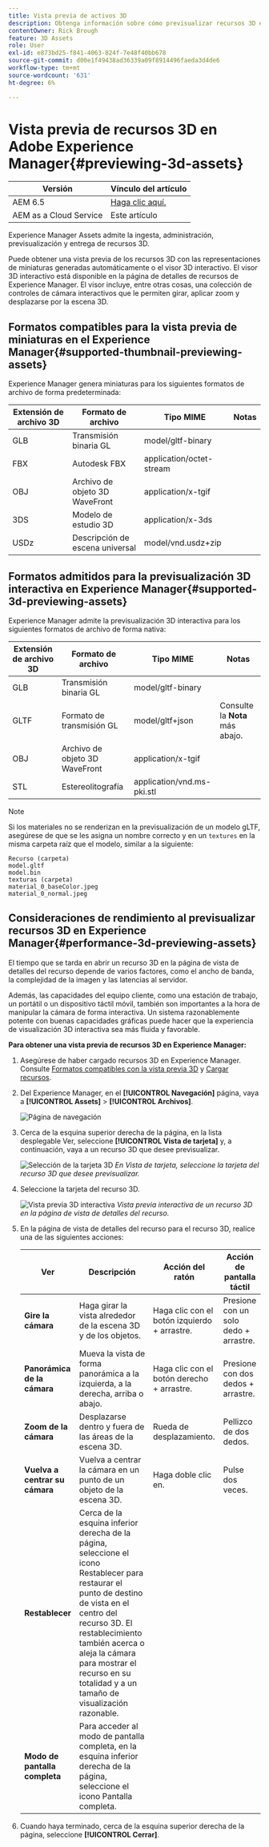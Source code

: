 ```yaml
---
title: Vista previa de activos 3D
description: Obtenga información sobre cómo previsualizar recursos 3D en Experience Manager.
contentOwner: Rick Brough
feature: 3D Assets
role: User
exl-id: e873bd25-f841-4063-824f-7e48f40bb678
source-git-commit: d00e1f49438ad36339a09f8914496faeda3d4de6
workflow-type: tm+mt
source-wordcount: '631'
ht-degree: 6%

---
```


# Vista previa de recursos 3D en Adobe Experience Manager{#previewing-3d-assets}

| Versión | Vínculo del artículo |
| -------- | ---------------------------- |
| AEM 6.5 | [Haga clic aquí.](https://experienceleague.adobe.com/docs/experience-manager-65/assets/using/previewing-3d-assets.html?lang=es) |
| AEM as a Cloud Service | Este artículo |

Experience Manager Assets admite la ingesta, administración, previsualización y entrega de recursos 3D.

Puede obtener una vista previa de los recursos 3D con las representaciones de miniaturas generadas automáticamente o el visor 3D interactivo. El visor 3D interactivo está disponible en la página de detalles de recursos de Experience Manager. El visor incluye, entre otras cosas, una colección de controles de cámara interactivos que le permiten girar, aplicar zoom y desplazarse por la escena 3D.

<!-- See also [Working with 3D assets in Dynamic Media](/help/assets/dynamic-media/assets-3d.md). -->

## Formatos compatibles para la vista previa de miniaturas en el Experience Manager{#supported-thumbnail-previewing-assets}

Experience Manager genera miniaturas para los siguientes formatos de archivo de forma predeterminada:

| Extensión de archivo 3D | Formato de archivo | Tipo MIME | Notas |
|---|---|---|---|
| GLB | Transmisión binaria GL | model/gltf-binary |  |
| FBX | Autodesk FBX | application/octet-stream |  |
| OBJ | Archivo de objeto 3D WaveFront | application/x-tgif |  |
| 3DS | Modelo de estudio 3D | application/x-3ds |  |
| USDz | Descripción de escena universal | model/vnd.usdz+zip |  |

## Formatos admitidos para la previsualización 3D interactiva en Experience Manager{#supported-3d-previewing-assets}

Experience Manager admite la previsualización 3D interactiva para los siguientes formatos de archivo de forma nativa:

| Extensión de archivo 3D | Formato de archivo | Tipo MIME | Notas |
|---|---|---|---|
| GLB | Transmisión binaria GL | model/gltf-binary |  |
| GLTF | Formato de transmisión GL | model/gltf+json | Consulte la **Nota** más abajo. |
| OBJ | Archivo de objeto 3D WaveFront | application/x-tgif |  |
| STL | Estereolitografía | application/vnd.ms-pki.stl |  |


>[!NOTE]
>
>Si los materiales no se renderizan en la previsualización de un modelo gLTF, asegúrese de que se les asigna un nombre correcto y en un `textures` en la misma carpeta raíz que el modelo, similar a la siguiente:

    Recurso (carpeta)
    model.gltf
    model.bin
    texturas (carpeta)
    material_0_baseColor.jpeg
    material_0_normal.jpeg

## Consideraciones de rendimiento al previsualizar recursos 3D en Experience Manager{#performance-3d-previewing-assets}

El tiempo que se tarda en abrir un recurso 3D en la página de vista de detalles del recurso depende de varios factores, como el ancho de banda, la complejidad de la imagen y las latencias al servidor.

Además, las capacidades del equipo cliente, como una estación de trabajo, un portátil o un dispositivo táctil móvil, también son importantes a la hora de manipular la cámara de forma interactiva. Un sistema razonablemente potente con buenas capacidades gráficas puede hacer que la experiencia de visualización 3D interactiva sea más fluida y favorable.

**Para obtener una vista previa de recursos 3D en Experience Manager:**

1. Asegúrese de haber cargado recursos 3D en Experience Manager.
Consulte [Formatos compatibles con la vista previa 3D](#supported-3d-previewing-assets) y [Cargar recursos](/help/assets/manage-digital-assets.md#uploading-assets).
1. Del Experience Manager, en el **[!UICONTROL Navegación]** página, vaya a **[!UICONTROL Assets]** > **[!UICONTROL Archivos]**.

   ![Página de navegación](/help/assets/dynamic-media/assets/navigation-assets.png)

1. Cerca de la esquina superior derecha de la página, en la lista desplegable Ver, seleccione **[!UICONTROL Vista de tarjeta]** y, a continuación, vaya a un recurso 3D que desee previsualizar.

   ![Selección de la tarjeta 3D](/help/assets/dynamic-media/assets/3d-card-select.png)
   _En Vista de tarjeta, seleccione la tarjeta del recurso 3D que desee previsualizar._

1. Seleccione la tarjeta del recurso 3D.

   ![Vista previa 3D interactiva](/help/assets/dynamic-media/assets/3d-preview.png)
   _Vista previa interactiva de un recurso 3D en la página de vista de detalles del recurso._
1. En la página de vista de detalles del recurso para el recurso 3D, realice una de las siguientes acciones:

   | Ver | Descripción | Acción del ratón | Acción de pantalla táctil |
   | --- | --- | --- | --- |
   | **Gire la cámara** | Haga girar la vista alrededor de la escena 3D y de los objetos. | Haga clic con el botón izquierdo + arrastre. | Presione con un solo dedo + arrastre. |
   | **Panorámica de la cámara** | Mueva la vista de forma panorámica a la izquierda, a la derecha, arriba o abajo. | Haga clic con el botón derecho + arrastre. | Presione con dos dedos + arrastre. |
   | **Zoom de la cámara** | Desplazarse dentro y fuera de las áreas de la escena 3D. | Rueda de desplazamiento. | Pellizco de dos dedos. |
   | **Vuelva a centrar su cámara** | Vuelva a centrar la cámara en un punto de un objeto de la escena 3D. | Haga doble clic en. | Pulse dos veces. |
   | **Restablecer** | Cerca de la esquina inferior derecha de la página, seleccione el icono Restablecer para restaurar el punto de destino de vista en el centro del recurso 3D. El restablecimiento también acerca o aleja la cámara para mostrar el recurso en su totalidad y a un tamaño de visualización razonable. |   |   |
   | **Modo de pantalla completa** | Para acceder al modo de pantalla completa, en la esquina inferior derecha de la página, seleccione el icono Pantalla completa. |   |   |

1. Cuando haya terminado, cerca de la esquina superior derecha de la página, seleccione **[!UICONTROL Cerrar]**.
